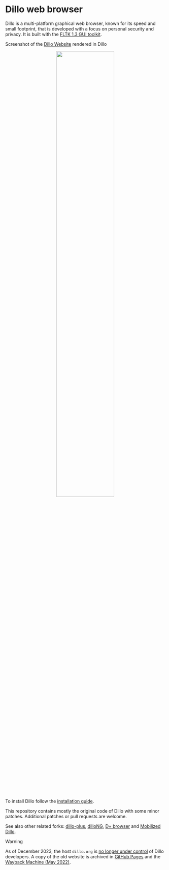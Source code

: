 # Dillo web browser

Dillo is a multi-platform graphical web browser, known for its speed and
small footprint, that is developed with a focus on personal security and
privacy. It is built with the [FLTK 1.3 GUI toolkit](http://fltk.org).

Screenshot of the [Dillo Website][dillo] rendered in Dillo

[dillo]: https://dillo-browser.github.io/

<p align="center"><img src="doc/dillo.png" width="60%" /></p>

To install Dillo follow the [installation guide](doc/install.md).

This repository contains mostly the original code of Dillo with some
minor patches. Additional patches or pull requests are welcome.

See also other related forks: [dillo-plus][dillo-plus],
[dilloNG][dilloNG], [D+ browser][dplus-browser] and [Mobilized
Dillo][mobilized].

[dillo-plus]: https://github.com/crossbowerbt/dillo-plus
[dilloNG]: https://github.com/w00fpack/dilloNG
[dplus-browser]: https://sourceforge.net/projects/dplus-browser/
[mobilized]: https://www.toomanyatoms.com/software/mobilized_dillo.html

> [!WARNING]
> As of December 2023, the host `dillo.org` is [no longer under control][gone]
> of Dillo developers. A copy of the old website is archived in
> [GitHub Pages][old] and the [Wayback Machine (May 2022)][may].

[gone]: https://dillo-browser.github.io/dillo.org.html
[old]: https://dillo-browser.github.io/old/
[may]: http://web.archive.org/web/20220508022123/https://www.dillo.org/

